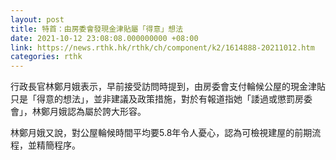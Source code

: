 ```yaml
---
layout: post
title: 特首：由房委會發現金津貼屬「得意」想法
date: 2021-10-12 23:08:08.000000000 +08:00
link: https://news.rthk.hk/rthk/ch/component/k2/1614888-20211012.htm
categories: rthk
---
```


行政長官林鄭月娥表示，早前接受訪問時提到，由房委會支付輪候公屋的現金津貼只是「得意的想法」，並非建議及政策措施，對於有報道指她「諉過或懲罰房委會」，林鄭月娥認為屬於誇大形容。

林鄭月娥又說，對公屋輪候時間平均要5.8年令人憂心，認為可檢視建屋的前期流程，並精簡程序。
